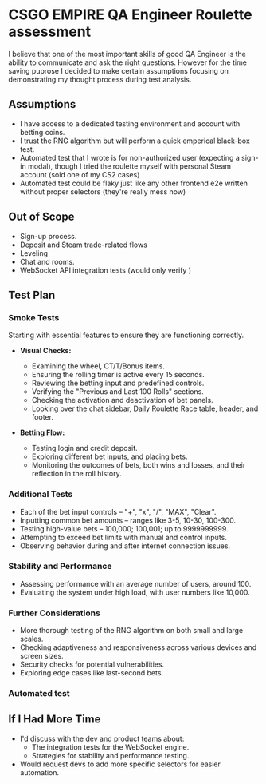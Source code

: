 # CSGO EMPIRE QA Engineer Roulette assessment

I believe that one of the most important skills of good QA Engineer is the ability to communicate and ask the right questions. However for the time saving puprose I decided to make certain assumptions focusing on demonstrating my thought process during test analysis.

## Assumptions
- I have access to a dedicated testing environment and account with betting coins.
- I trust the RNG algorithm but will perform a quick emperical black-box test.
- Automated test that I wrote is for non-authorized user (expecting a sign-in modal), though I tried the roulette myself with personal Steam account (sold one of my CS2 cases)
- Automated test could be flaky just like any other frontend e2e written without proper selectors (they're really mess now)

## Out of Scope
- Sign-up process.
- Deposit and Steam trade-related flows
- Leveling
- Chat and rooms.
- WebSocket API integration tests (would only verify )

## Test Plan
### Smoke Tests
Starting with essential features to ensure they are functioning correctly.

- **Visual Checks:**
  - Examining the wheel, CT/T/Bonus items.
  - Ensuring the rolling timer is active every 15 seconds.
  - Reviewing the betting input and predefined controls.
  - Verifying the "Previous and Last 100 Rolls" sections.
  - Checking the activation and deactivation of bet panels.
  - Looking over the chat sidebar, Daily Roulette Race table, header, and footer.

- **Betting Flow:**
  - Testing login and credit deposit.
  - Exploring different bet inputs, and placing bets.
  - Monitoring the outcomes of bets, both wins and losses, and their reflection in the roll history.

### Additional Tests
- Each of the bet input controls – "+", "x", "/", "MAX", "Clear".
- Inputting common bet amounts – ranges like 3-5, 10-30, 100-300.
- Testing high-value bets – 100,000; 100,001; up to 9999999999.
- Attempting to exceed bet limits with manual and control inputs.
- Observing behavior during and after internet connection issues.

### Stability and Performance
- Assessing performance with an average number of users, around 100.
- Evaluating the system under high load, with user numbers like 10,000.

### Further Considerations
- More thorough testing of the RNG algorithm on both small and large scales.
- Checking adaptiveness and responsiveness across various devices and screen sizes.
- Security checks for potential vulnerabilities.
- Exploring edge cases like last-second bets.

### Automated test



## If I Had More Time
- I'd discuss with the dev and product teams about:
  - The integration tests for the WebSocket engine.
  - Strategies for stability and performance testing.
- Would request devs to add more specific selectors for easier automation.

